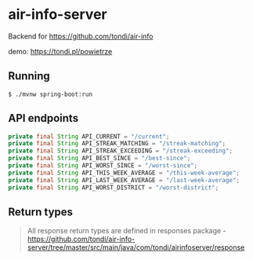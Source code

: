 # air-info-server
Backend for https://github.com/tondi/air-info

demo: <a href="https://tondi.pl/powietrze" target="_blank">https://tondi.pl/powietrze</a>

## Running
```shell
$ ./mvnw spring-boot:run
```
## API endpoints
```java
private final String API_CURRENT = "/current";
private final String API_STREAK_MATCHING = "/streak-matching";
private final String API_STREAK_EXCEEDING = "/streak-exceeding";
private final String API_BEST_SINCE = "/best-since";
private final String API_WORST_SINCE = "/worst-since";
private final String API_THIS_WEEK_AVERAGE = "/this-week-average";
private final String API_LAST_WEEK_AVERAGE = "/last-week-average";
private final String API_WORST_DISTRICT = "/worst-district";
```

## Return types
> All response return types are defined in responses package -
> https://github.com/tondi/air-info-server/tree/master/src/main/java/com/tondi/airinfoserver/response
